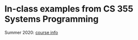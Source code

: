 # In-class examples from CS 355 Systems Programming

Summer 2020: [course info](https://cs.ccsu.edu/~stan/classes/CS355/CS355-SP24.html)